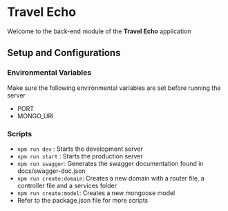 # Travel Echo

Welcome to the back-end module of the **Travel Echo** application

## Setup and Configurations

### Environmental Variables

Make sure the following environmental variables are set before running the server

- PORT
- MONGO_URI

### Scripts

- `npm run dev` : Starts the development server
- `npm run start` : Starts the production server
- `npm run swagger`: Generates the swagger documentation found in docs/swagger-doc.json
- `npm run create:domain`: Creates a new domain with a router file, a controller file and a services folder
- `npm run create:model`: Creates a new mongoose model
- Refer to the package.json file for more scripts
